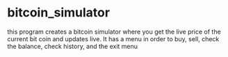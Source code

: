 # bitcoin_simulator
this program creates a bitcoin simulator where you get the live price of the current bit coin and updates live. It has a menu in order to buy, sell, check the balance, check history, and the exit menu
